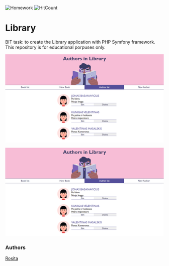 ![Homework](https://img.shields.io/badge/PHP-application-blue)
![HitCount](http://hits.dwyl.com/rositatisor/homework.svg)

# Library
BIT task: to create the Library application with PHP Symfony framework.
This repository is for educational porpuses only.

<img width="550" alt="Capture" src="./public/img/screenshot.png">

![Screenshot](/public/img/screenshot.png)

### Authors 
[Rosita](https://github.com/rositatisor)

